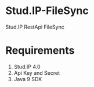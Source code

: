 Stud.IP-FileSync
================

Stud.IP RestApi FileSync

# Requirements

1. Stud.IP 4.0
2. Api Key and Secret
3. Java 9 SDK
